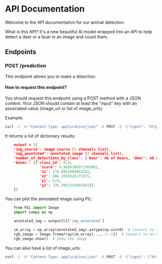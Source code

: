 # API Documentation

Welcome to the API documentation for our animal detection.

What is this API? It's a new beautiful AI model wrapped into an API to help detect a deer or a boar in an image and count them.

## Endpoints

### POST /prediction

This endpoint allows you to make a detection.

#### How to request this endpoint?

You should request this endpoint using a POST method with a JSON content. Your JSON should contain at least the "input" key with an associated value (image_url or list of image_urls).

Example:

```bash
curl -i -H "Content-Type: application/json" -X POST -d '{"input": "http://www.pyreneanway.com/blog/wp-content/uploads/2018/11/wild-boar.jpg"}' http://localhost:5000/predict
```

It returns a list of dictionary results:

```json
    output = [{
    'img_source': image source (3 channels list),
    'img_annotated': annotated image (3 channels list),
    'number_of_detections_by_class': {'boar': nb of boars, 'deer': nb of deers},
    'boxes': [{'class_id': 0.0,
                'score': 0.9666306972503662,
                'x1': 278.8862609863281,
                'x2': 806.2059326171875,
                'y1': 0.0,
                'y2': 726.2051391601562}]
    }]
```


You can plot the annotated image using PIL:

```python
    from PIL import Image
    import numpy as np

    annotated_img = output[0]['img_annotated']

    im_array = np.array(annotated_img).astype(np.uint8)  # Convert to a BGR numpy array
    rgb_image = Image.fromarray(im_array[..., ::-1])  # Convert to an RGB PIL image
    rgb_image.show()  # Show the image
```

You can also have a list of image_urls:

```bash
curl -i -H "Content-Type: application/json" -X POST -d '{"input": ["http://www.pyreneanway.com/blog/wp-content/uploads/2018/11/wild-boar.jpg", "https://www.mammal.org.uk/wp-content/uploads/2021/09/boar-300x300.jpg"]}' http://localhost:5000/predict
```